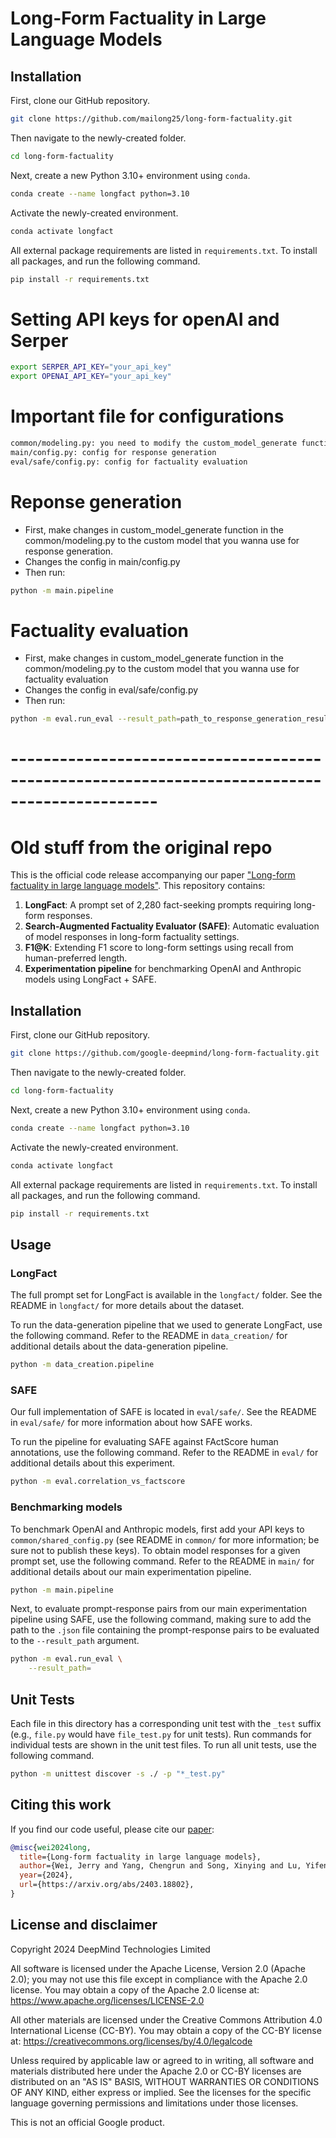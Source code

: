 # Long-Form Factuality in Large Language Models

## Installation

First, clone our GitHub repository.

```bash
git clone https://github.com/mailong25/long-form-factuality.git
```

Then navigate to the newly-created folder.
```bash
cd long-form-factuality
```

Next, create a new Python 3.10+ environment using `conda`.

```bash
conda create --name longfact python=3.10
```

Activate the newly-created environment.

```bash
conda activate longfact
```

All external package requirements are listed in `requirements.txt`.
To install all packages, and run the following command.

```bash
pip install -r requirements.txt
```

# Setting API keys for openAI and Serper
```bash
export SERPER_API_KEY="your_api_key"
export OPENAI_API_KEY="your_api_key"
```

# Important file for configurations

```bash
common/modeling.py: you need to modify the custom_model_generate function to adapt to your custom LLM model.
main/config.py: config for response generation
eval/safe/config.py: config for factuality evaluation
```

# Reponse generation
 - First, make changes in custom_model_generate function in the common/modeling.py to the custom model that you wanna use for response generation.
 - Changes the config in main/config.py
 - Then run:
```bash
python -m main.pipeline
```

# Factuality evaluation
 - First, make changes in custom_model_generate function in the common/modeling.py to the custom model that you wanna use for factuality evaluation
 - Changes the config in eval/safe/config.py
 - Then run:
```bash
python -m eval.run_eval --result_path=path_to_response_generation_result.json --eval_side1=False --eval_side2=True --parallelize=True --max_claim=-1
```

# ----------------------------------------------------------------------------------------------

# Old stuff from the original repo

This is the official code release accompanying our paper ["Long-form factuality in large language models"](https://arxiv.org/abs/2403.18802).
This repository contains:

1. **LongFact**: A prompt set of 2,280 fact-seeking prompts requiring long-form responses.
2. **Search-Augmented Factuality Evaluator (SAFE)**: Automatic evaluation of model responses in long-form factuality settings.
3. **F1@K**: Extending F1 score to long-form settings using recall from human-preferred length.
4. **Experimentation pipeline** for benchmarking OpenAI and Anthropic models using LongFact + SAFE.

## Installation

First, clone our GitHub repository.

```bash
git clone https://github.com/google-deepmind/long-form-factuality.git
```

Then navigate to the newly-created folder.
```bash
cd long-form-factuality
```

Next, create a new Python 3.10+ environment using `conda`.

```bash
conda create --name longfact python=3.10
```

Activate the newly-created environment.

```bash
conda activate longfact
```

All external package requirements are listed in `requirements.txt`.
To install all packages, and run the following command.

```bash
pip install -r requirements.txt
```

## Usage
### LongFact
The full prompt set for LongFact is available in the `longfact/` folder.
See the README in `longfact/` for more details about the dataset.

To run the data-generation pipeline that we used to generate LongFact, use the following command.
Refer to the README in `data_creation/` for additional details about the data-generation pipeline.

```bash
python -m data_creation.pipeline
```

### SAFE
Our full implementation of SAFE is located in `eval/safe/`.
See the README in `eval/safe/` for more information about how SAFE works.

To run the pipeline for evaluating SAFE against FActScore human annotations, use the following command.
Refer to the README in `eval/` for additional details about this experiment.

```bash
python -m eval.correlation_vs_factscore
```

### Benchmarking models
To benchmark OpenAI and Anthropic models, first add your API keys to `common/shared_config.py` (see README in `common/` for more information; be sure not to publish these keys).
To obtain model responses for a given prompt set, use the following command.
Refer to the README in `main/` for additional details about our main experimentation pipeline.

```bash
python -m main.pipeline
```

Next, to evaluate prompt-response pairs from our main experimentation pipeline using SAFE, use the following command, making sure to add the path to the `.json` file containing the prompt-response pairs to be evaluated to the `--result_path` argument.

```bash
python -m eval.run_eval \
    --result_path=
```

## Unit Tests

Each file in this directory has a corresponding unit test with the `_test` suffix (e.g., `file.py` would have `file_test.py` for unit tests).
Run commands for individual tests are shown in the unit test files.
To run all unit tests, use the following command.

```bash
python -m unittest discover -s ./ -p "*_test.py"
```

## Citing this work

If you find our code useful, please cite our [paper](https://arxiv.org/abs/2403.18802):

```bibtex
@misc{wei2024long,
  title={Long-form factuality in large language models},
  author={Wei, Jerry and Yang, Chengrun and Song, Xinying and Lu, Yifeng and Hu, Nathan and Huang, Jie and Tran, Dustin and Peng, Daiyi and Liu, Ruibo and Huang, Da and Du, Cosmo and Le, Quoc V.},
  year={2024},
  url={https://arxiv.org/abs/2403.18802},
}
```

## License and disclaimer

Copyright 2024 DeepMind Technologies Limited

All software is licensed under the Apache License, Version 2.0 (Apache 2.0);
you may not use this file except in compliance with the Apache 2.0 license.
You may obtain a copy of the Apache 2.0 license at:
https://www.apache.org/licenses/LICENSE-2.0

All other materials are licensed under the Creative Commons Attribution 4.0
International License (CC-BY). You may obtain a copy of the CC-BY license at:
https://creativecommons.org/licenses/by/4.0/legalcode

Unless required by applicable law or agreed to in writing, all software and
materials distributed here under the Apache 2.0 or CC-BY licenses are
distributed on an "AS IS" BASIS, WITHOUT WARRANTIES OR CONDITIONS OF ANY KIND,
either express or implied. See the licenses for the specific language governing
permissions and limitations under those licenses.

This is not an official Google product.
